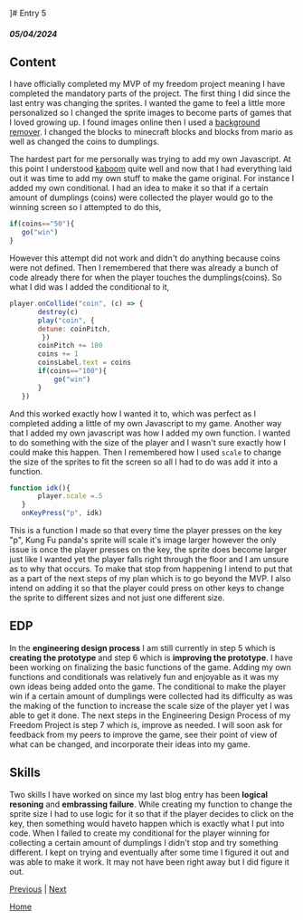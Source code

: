 ]# Entry 5
##### 05/04/2024


## Content


I have officially completed my MVP of my freedom project meaning I have completed the mandatory parts of the project. The first thing I did since the last entry was changing the sprites. I wanted the game to feel a little more personalized so I changed the sprite images to become parts of games that I loved growing up. I found images online then I used a [background remover](https://www.remove.bg/). I changed the blocks to minecraft blocks and blocks from mario as well as changed the coins to dumplings.


The hardest part for me personally was trying to add my own Javascript. At this point I understood [kaboom](https://kaboomjs.com/) quite well and now that I had everything laid out it was time to add my own stuff to make the game original. For instance I added my own conditional. I had an idea to make it so that if a certain amount of dumplings (coins) were collected the player would go to the winning screen so I attempted to do this,


```js
if(coins=="50"){
   go("win")
}
```


However this attempt did not work and didn't do anything because coins were not defined. Then I remembered that there was already a bunch of code already there for when the player touches the dumplings(coins). So what I did was I added the conditional to it,


```js
player.onCollide("coin", (c) => {
       destroy(c)
       play("coin", {
       detune: coinPitch,
        })
       coinPitch += 100
       coins += 1
       coinsLabel.text = coins
       if(coins=="100"){
           go("win")
       }
   })
```


And this worked exactly how I wanted it to, which was perfect as I completed adding a little of my own Javascript to my game. Another way that I added my own javascript was how I added my own function. I wanted to do something with the size of the player and I wasn't sure exactly how I could make this happen. Then I remembered how I used `scale` to change the size of the sprites to fit the screen so all I had to do was add it into a function.


```js
function idk(){
       player.scale =.5
   }
   onKeyPress("p", idk)
```


This is a function I made so that every time the player presses on the key "p", Kung Fu panda's sprite will scale it's image larger however the only issue is once the player presses on the key, the sprite does become larger just like I wanted yet the player falls right through the floor and I am unsure as to why that occurs. To make that stop from happening I intend to put that as a part of the next steps of my plan which is to go beyond the MVP. I also intend on adding it so that the player could press on other keys to change the sprite to different sizes and not just one different size.


## EDP


In the **engineering design process** I am still currently in step 5 which is **creating the prototype** and step 6 which is **improving the prototype**. I have been working on finalizing the basic functions of the game. Adding my own functions and conditionals was relatively fun and enjoyable as it was my own ideas being added onto the game. The conditional to make the player win if a certain amount of dumplings were collected had its difficulty as was the making of the function to increase the scale size of the player yet I was able to get it done. The next steps in the Engineering Design Process of my Freedom Project is step 7 which is, improve as needed. I will soon ask for feedback from my peers to improve the game, see their point of view of what can be changed, and incorporate their ideas into my game.


## Skills


Two skills I have worked on since my last blog entry has been **logical resoning** and **embrassing failure**. While creating my function to change the sprite size I had to use logic for it so that if the player decides to click on the key, then something would haveto happen which is exactly what I put into code. When I failed to create my conditional for the player winning for collecting a certain amount of dumplings I didn't stop and try something different. I kept on trying and eventually after some time I figured it out and was able to make it work. It may not have been right away but I did figure it out.






[Previous](entry04.md) | [Next](entry06.md)


[Home](../README.md)

